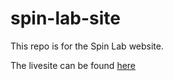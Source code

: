 # spin-lab-site

This repo is for the Spin Lab website.

The livesite can be found [here](https://spinlab-uom.github.io/)
